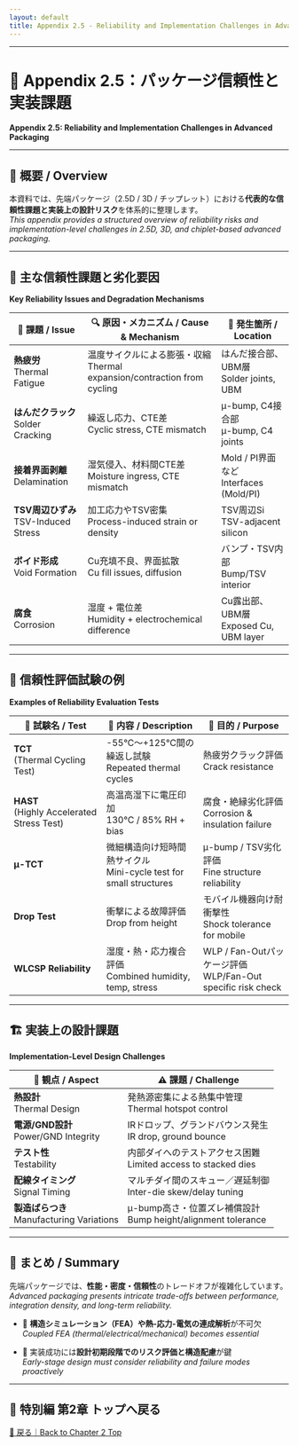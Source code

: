 ```yaml
---
layout: default
title: Appendix 2.5 - Reliability and Implementation Challenges in Advanced Packaging
---
```


---

# 📘 Appendix 2.5：パッケージ信頼性と実装課題  
**Appendix 2.5: Reliability and Implementation Challenges in Advanced Packaging**

---

## 📌 概要 / Overview

本資料では、先端パッケージ（2.5D / 3D / チップレット）における**代表的な信頼性課題と実装上の設計リスク**を体系的に整理します。  
*This appendix provides a structured overview of reliability risks and implementation-level challenges in 2.5D, 3D, and chiplet-based advanced packaging.*

---

## 🔧 主な信頼性課題と劣化要因  
**Key Reliability Issues and Degradation Mechanisms**

| 🧱 課題 / Issue | 🔍 原因・メカニズム / Cause & Mechanism | 📍 発生箇所 / Location |
|------------------|----------------------------------------|--------------------------|
| **熱疲労**<br>Thermal Fatigue | 温度サイクルによる膨張・収縮<br>Thermal expansion/contraction from cycling | はんだ接合部、UBM層<br>Solder joints, UBM |
| **はんだクラック**<br>Solder Cracking | 繰返し応力、CTE差<br>Cyclic stress, CTE mismatch | μ-bump, C4接合部<br>μ-bump, C4 joints |
| **接着界面剥離**<br>Delamination | 湿気侵入、材料間CTE差<br>Moisture ingress, CTE mismatch | Mold / PI界面など<br>Interfaces (Mold/PI) |
| **TSV周辺ひずみ**<br>TSV-Induced Stress | 加工応力やTSV密集<br>Process-induced strain or density | TSV周辺Si<br>TSV-adjacent silicon |
| **ボイド形成**<br>Void Formation | Cu充填不良、界面拡散<br>Cu fill issues, diffusion | バンプ・TSV内部<br>Bump/TSV interior |
| **腐食**<br>Corrosion | 湿度 + 電位差<br>Humidity + electrochemical difference | Cu露出部、UBM層<br>Exposed Cu, UBM layer |

---

## 🧪 信頼性評価試験の例  
**Examples of Reliability Evaluation Tests**

| 🧪 試験名 / Test | 🧭 内容 / Description | 🎯 目的 / Purpose |
|------------------|------------------------|-------------------|
| **TCT**<br>(Thermal Cycling Test) | -55°C～+125°C間の繰返し試験<br>Repeated thermal cycles | 熱疲労クラック評価<br>Crack resistance |
| **HAST**<br>(Highly Accelerated Stress Test) | 高温高湿下に電圧印加<br>130°C / 85% RH + bias | 腐食・絶縁劣化評価<br>Corrosion & insulation failure |
| **μ-TCT** | 微細構造向け短時間熱サイクル<br>Mini-cycle test for small structures | μ-bump / TSV劣化評価<br>Fine structure reliability |
| **Drop Test** | 衝撃による故障評価<br>Drop from height | モバイル機器向け耐衝撃性<br>Shock tolerance for mobile |
| **WLCSP Reliability** | 湿度・熱・応力複合評価<br>Combined humidity, temp, stress | WLP / Fan-Outパッケージ評価<br>WLP/Fan-Out specific risk check |

---

## 🏗️ 実装上の設計課題  
**Implementation-Level Design Challenges**

| 🎯 観点 / Aspect | ⚠️ 課題 / Challenge |
|------------------|-----------------------|
| **熱設計**<br>Thermal Design | 発熱源密集による熱集中管理<br>Thermal hotspot control |
| **電源/GND設計**<br>Power/GND Integrity | IRドロップ、グランドバウンス発生<br>IR drop, ground bounce |
| **テスト性**<br>Testability | 内部ダイへのテストアクセス困難<br>Limited access to stacked dies |
| **配線タイミング**<br>Signal Timing | マルチダイ間のスキュー／遅延制御<br>Inter-die skew/delay tuning |
| **製造ばらつき**<br>Manufacturing Variations | μ-bump高さ・位置ズレ補償設計<br>Bump height/alignment tolerance |

---

## 📌 まとめ / Summary

先端パッケージでは、**性能・密度・信頼性**のトレードオフが複雑化しています。  
*Advanced packaging presents intricate trade-offs between performance, integration density, and long-term reliability.*

- 🧩 **構造シミュレーション（FEA）や熱-応力-電気の連成解析**が不可欠  
  *Coupled FEA (thermal/electrical/mechanical) becomes essential*

- 🔧 実装成功には**設計初期段階でのリスク評価と構造配慮**が鍵  
  *Early-stage design must consider reliability and failure modes proactively*

---

## 🔗 特別編 第2章 トップへ戻る  
[📎 戻る｜Back to Chapter 2 Top](./README.md)
